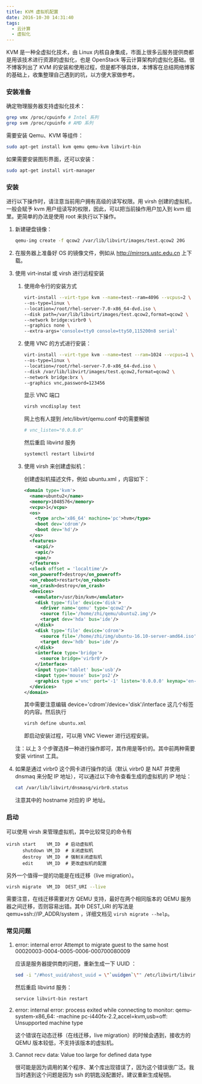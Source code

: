 ```yaml
---
title: KVM 虚拟机配置
date: 2016-10-30 14:31:40
tags:
  - 云计算
  - 虚拟化
---
```


KVM 是一种全虚拟化技术，由 Linux 内核自身集成，市面上很多云服务提供商都是用该技术进行资源的虚拟化，也是 OpenStack 等云计算架构的虚拟化基础。很不博客列出了 KVM 的安装和使用过程，但是都不够具体，本博客在总结网络博客的基础上，收集整理自己遇到的坑，以方便大家做参考。

<!-- more -->

### 安装准备

确定物理服务器支持虚拟化技术：

```sh
grep vmx /proc/cpuinfo # Intel 系列
grep svm /proc/cpuinfo # AMD 系列
```

需要安装 Qemu、KVM 等组件：

```sh
sudo apt-get install kvm qemu qemu-kvm libvirt-bin
```

如果需要安装图形界面，还可以安装：

```sh
sudo apt-get install virt-manager
```

### 安装

进行以下操作时，请注意当前用户拥有高级的读写权限。用 virsh 创建的虚拟机，一般会赋予 kvm 用户组读写的权限，因此，可以把当前操作用户加入到 kvm 组里。更简单的办法是使用 root 来执行以下操作。

1. 新建硬盘镜像：

   ```sh
   qemu-img create -f qcow2 /var/lib/libvirt/images/test.qcow2 20G
   ```

2. 在服务器上准备好 OS 的镜像文件，例如从 http://mirrors.ustc.edu.cn 上下载。

3. 使用 virt-instal 或 virsh 进行远程安装

   1. 使用命令行的安装方式

      ```bash
      virt-install --virt-type kvm --name=test--ram=4096 --vcpus=2 \
      --os-type=linux \
      --location=/root/rhel-server-7.0-x86_64-dvd.iso \
      --disk path=/var/lib/libvirt/images/test.qcow2,format=qcow2 \
      --network bridge:virbr0 \
      --graphics none \
      --extra-args='console=tty0 console=ttyS0,115200n8 serial'
      ```

   2. 使用 VNC 的方式进行安装：

      ```bash
      virt-install --virt-type kvm --name=test --ram=1024 --vcpus=1 \
      --os-type=linux \
      --location=/root/rhel-server-7.0-x86_64-dvd.iso \
      --disk /var/lib/libvirt/images/test.qcow2,format=qcow2 \
      --network bridge:brx \
      --graphics vnc,password=123456
      ```

      显示 VNC 端口

      ```bash
      virsh vncdisplay test
      ```

      网上也有人提到 /etc/libvirt/qemu.conf 中的需要解锁

      ```ini
      # vnc_listen="0.0.0.0"
      ```

      然后重启 libvirtd 服务

      ```bash
      systemctl restart libvirtd
      ```

   3. 使用 virsh 来创建虚拟机：

      创建虚拟机描述文件，例如 ubuntu.xml ，内容如下：

      ```xml
      <domain type='kvm'>
        <name>ubuntu2</name>
        <memory>1048576</memory>
        <vcpu>1</vcpu>
        <os>
          <type arch='x86_64' machine='pc'>hvm</type>
          <boot dev='cdrom'/>
          <boot dev='hd'/>
        </os>
        <features>
          <acpi/>
          <apic/>
          <pae/>
        </features>
        <clock offset = 'localtime'/>
        <on_poweroff>destroy</on_poweroff>
        <on_reboot>restart</on_reboot>
        <on_crash>destroy</on_crash>
        <devices>
          <emulator>/usr/bin/kvm</emulator>
          <disk type='file' device='disk'>
            <driver name='qemu' type='qcow2'/>
            <source file='/home/zhi/qemu/ubuntu2.img'/>
            <target dev='hda' bus='ide'/>
          </disk>
          <disk type='file' device='cdrom'>
            <source file='/home/zhi/img/ubuntu-16.10-server-amd64.iso'/>
            <target dev='hdb' bus='ide'/>
          </disk>
          <interface type='bridge'>
            <source bridge='virbr0'/>
          </interface>
          <input type='tablet' bus='usb'/>
          <input type='mouse' bus='ps2'/>
          <graphics type ='vnc' port='-1' listen='0.0.0.0' keymap='en-us'/>
        </devices>
      </domain>
      ```

      其中需要注意编辑 device='cdrom'/device='disk'/interface 这几个标签的内容。然后执行

      ```sh
      virsh define ubuntu.xml
      ```

      即启动安装过程，可以用 VNC Viewer 进行远程安装。

   注：以上 3 个步骤选择一种进行操作即可，其作用是等价的。其中前两种需要安装 virtinst 工具。

4. 如果是通过 virbr0 这个网卡进行操作的话（默认 virbr0 是 NAT 并使用 dnsmaq 来分配 IP 地址），可以通过以下命令查看生成的虚拟机的 IP 地址：

   ```sh
   cat /var/lib/libvirt/dnsmasq/virbr0.status
   ```

   注意其中的 hostname 对应的 IP 地址。

### 启动

可以使用 virsh 来管理虚拟机，其中比较常见的命令有

```
virsh start    VM_ID  # 启动虚拟机
      shutdown VM_ID  # 关闭虚拟机
      destroy  VM_ID  # 强制关闭虚拟机
      edit     VM_ID  # 更改虚拟机的配置
```

另外一个值得一提的功能是在线迁移（live migration）。

```sh
virsh migrate  VM_ID  DEST_URI --live
```

需要注意，在线迁移需要对方 QEMU 支持，最好在两个相同版本的 QEMU 服务器之间迁移，否则容易出错。其中 DEST_URI 的写法是 qemu+ssh://IP_ADDR/system ，详细文档见 `virsh migrate --help`。

### 常见问题

1. error: internal error Attempt to migrate guest to the same host 00020003-0004-0005-0006-000700080009

   应该是服务器提供商的问题，重新生成一下 UUID ：

   ```sh
   sed -i "/#host_uuid/ahost_uuid = \"`uuidgen`\"" /etc/libvirt/libvirtd.conf
   ```

   然后重启 libvirtd 服务：

   ```sh
   service libvirt-bin restart
   ```

2. error: internal error: process exited while connecting to monitor: qemu-system-x86_64: -machine pc-i440fx-2.2,accel=kvm,usb=off: Unsupported machine type

   这个错误在动态迁移（在线迁移，live migration）的时候会遇到，接收方的 QEMU 版本较低，不支持该版本的虚拟机。

3. Cannot recv data: Value too large for defined data type

   很可能是因为调用的某个程序、某个库出现错误了，因为这个错误很广泛。我当时遇到这个问题是因为 ssh 的钥匙没配置好。建议重新生成秘钥。
